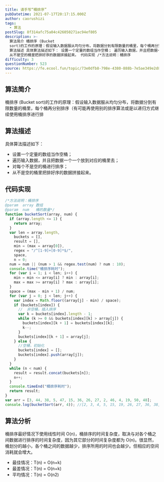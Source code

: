 ```yaml
---
title: 请手写“桶排序”
pubDatetime: 2021-07-17T20:17:15.000Z
author: caorushizi
tags:
  - 算法
postSlug: 8f314afc75a04c426050271ac94ef805
description: >-
  算法简介 桶排序 (Bucket
  sort)的工作的原理：假设输入数据服从均匀分布，将数据分到有限数量的桶里，每个桶再分别排序（有可能再使用别的排序算法或是以递归方式继续使用桶排序进行排
  算法描述 具体算法描述如下： 设置一个定量的数组当作空桶； 遍历输入数据，并且把数据一个一个放到对应的桶里去； 对每个不是空的桶进行排序；
  从不是空的桶里把排好序的数据拼接起来。 代码实现 /*方法说明：桶排序
difficulty: 3
questionNumber: 523
source: https://fe.ecool.fun/topic/73e0dfb8-798e-4380-888b-7e5ae349e2d8
---
```


## 算法简介

桶排序 (Bucket sort)的工作的原理：假设输入数据服从均匀分布，将数据分到有限数量的桶里，每个桶再分别排序（有可能再使用别的排序算法或是以递归方式继续使用桶排序进行排

## 算法描述

具体算法描述如下：

- 设置一个定量的数组当作空桶；
- 遍历输入数据，并且把数据一个一个放到对应的桶里去；
- 对每个不是空的桶进行排序；
- 从不是空的桶里把排好序的数据拼接起来。

## 代码实现

```javascript
/*方法说明：桶排序
@param  array 数组
@param  num   桶的数量*/
function bucketSort(array, num) {
  if (array.length <= 1) {
    return array;
  }
  var len = array.length,
    buckets = [],
    result = [],
    min = (max = array[0]),
    regex = "/^[1-9]+[0-9]*$/",
    space,
    n = 0;
  num = num || (num > 1 && regex.test(num) ? num : 10);
  console.time("桶排序耗时");
  for (var i = 1; i < len; i++) {
    min = min <= array[i] ? min : array[i];
    max = max >= array[i] ? max : array[i];
  }
  space = (max - min + 1) / num;
  for (var j = 0; j < len; j++) {
    var index = Math.floor((array[j] - min) / space);
    if (buckets[index]) {
      //  非空桶，插入排序
      var k = buckets[index].length - 1;
      while (k >= 0 && buckets[index][k] > array[j]) {
        buckets[index][k + 1] = buckets[index][k];
        k--;
      }
      buckets[index][k + 1] = array[j];
    } else {
      //空桶，初始化
      buckets[index] = [];
      buckets[index].push(array[j]);
    }
  }
  while (n < num) {
    result = result.concat(buckets[n]);
    n++;
  }
  console.timeEnd("桶排序耗时");
  return result;
}
var arr = [3, 44, 38, 5, 47, 15, 36, 26, 27, 2, 46, 4, 19, 50, 48];
console.log(bucketSort(arr, 4)); //[2, 3, 4, 5, 15, 19, 26, 27, 36, 38, 44, 46, 47, 48, 50]
```

## 算法分析

桶排序最好情况下使用线性时间 O(n)，桶排序的时间复杂度，取决与对各个桶之间数据进行排序的时间复杂度，因为其它部分的时间复杂度都为 O(n)。很显然，桶划分的越小，各个桶之间的数据越少，排序所用的时间也会越少。但相应的空间消耗就会增大。

- 最佳情况：T(n) = O(n+k)
- 最差情况：T(n) = O(n+k)
- 平均情况：T(n) = O(n2)
